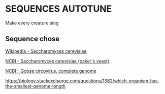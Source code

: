 # SEQUENCES AUTOTUNE
Make every creature sing


## Sequence chose
[Wikipedia - Saccharomyces cerevisiae](https://en.wikipedia.org/wiki/Saccharomyces_cerevisiae#:~:text=Saccharomyces%20cerevisiae%20%28%20%2F%20%CB%8Cs%C9%9Br%C9%99%CB%88v%C9%AAsi.i%CB%90%20%2F%29%20is%20a,in%20winemaking%2C%20baking%2C%20and%20brewing%20since%20ancient%20times.)

[NCBI - Saccharomyces cerevisiae (baker's yeast)](https://www.ncbi.nlm.nih.gov/genome/?term=Saccharomyces%20cerevisiae[Organism]&cmd=DetailsSearch)


[NCBI - Goose circovirus, complete genome](https://www.ncbi.nlm.nih.gov/nuccore/NC_003054.1?report=genbank)

https://biology.stackexchange.com/questions/1382/which-organism-has-the-smallest-genome-length